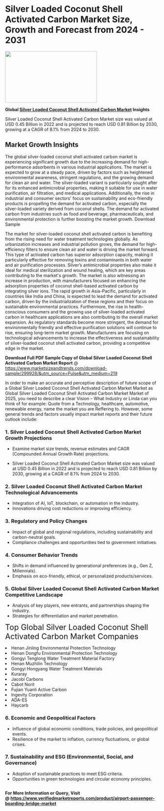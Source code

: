 <H1>Silver Loaded Coconut Shell Activated Carbon Market Size, Growth and Forecast from 2024 - 2031</H1><img class="aligncenter size-medium wp-image-584254" src="https://thirdeyenews.in/wp-content/uploads/2024/09/Global-Market-Research-300x168.jpeg" alt="" width="300" height="168" /><p><strong>Global&nbsp;<a href="https://www.marketsizeandtrends.com/download-sample/299928/&amp;utm_source=Pulse&amp;utm_medium=219">Silver Loaded Coconut Shell Activated Carbon Market</a> Insights</strong></p><p>Silver Loaded Coconut Shell Activated Carbon Market size was valued at USD 0.45 Billion in 2022 and is projected to reach USD 0.81 Billion by 2030, growing at a CAGR of 8.1% from 2024 to 2030.</p><p><h2>Market Growth Insights</h2> <p>The global silver-loaded coconut shell activated carbon market is experiencing significant growth due to the increasing demand for high-performance adsorbents in various industrial applications. The market is expected to grow at a steady pace, driven by factors such as heightened environmental awareness, stringent regulations, and the growing demand for clean air and water. The silver-loaded variant is particularly sought after for its enhanced antimicrobial properties, making it suitable for use in water purification, air filtration, and medical applications. Additionally, the rise in industrial and consumer sectors' focus on sustainability and eco-friendly products is propelling the demand for activated carbon, especially the silver-loaded variety derived from coconut shells. The demand for activated carbon from industries such as food and beverage, pharmaceuticals, and environmental protection is further boosting the market growth. Download Sample</p> <p>The market for silver-loaded coconut shell activated carbon is benefiting from the rising need for water treatment technologies globally. As urbanization increases and industrial pollution grows, the demand for high-efficiency filters to ensure clean air and water is driving the market forward. This type of activated carbon has superior adsorption capacity, making it particularly effective for removing toxins and contaminants in both water and air purification processes. Silver’s antimicrobial properties also make it ideal for medical sterilization and wound healing, which are key areas contributing to the market's growth. The market is also witnessing an increase in production, with manufacturers focused on enhancing the adsorption properties of coconut shell-based activated carbon by integrating silver ions. The rapid growth in Asia-Pacific, particularly in countries like India and China, is expected to lead the demand for activated carbon, driven by the industrialization of these regions and their focus on sustainable environmental practices. Furthermore, the rise in health-conscious consumers and the growing use of silver-loaded activated carbon in healthcare applications are also contributing to the overall market expansion. As regulatory standards become more stringent, the demand for environmentally friendly and effective purification solutions will continue to rise, ensuring long-term market growth. Manufacturers are focusing on technological advancements to increase the effectiveness and sustainability of silver-loaded coconut shell activated carbon, providing a competitive edge in the market. </p><p><span class=""><strong>Download Full PDF Sample Copy of Global Silver Loaded Coconut Shell Activated Carbon Market Report</strong> @ <a href="https://www.marketsizeandtrends.com/download-sample/299928/&amp;utm_source=Pulse&amp;utm_medium=219" target="_blank">https://www.marketsizeandtrends.com/download-sample/299928/&amp;utm_source=Pulse&amp;utm_medium=219</a></span></p><p>In order to make an accurate and perceptive description of future scope of a Global&nbsp;Silver Loaded Coconut Shell Activated Carbon Market Market as Global&nbsp;Silver Loaded Coconut Shell Activated Carbon Market Market of 2025, you need to describe a clear Vision &ndash; What Industry or Linda can you think of for example: Quote from a Technology, healthcare, automotive, renewable energy, name the market you are Reffering to. However, some general trends and factors usually impact market reports and their future outlook include:</p><h3>1.&nbsp;<strong>Silver Loaded Coconut Shell Activated Carbon Market Growth Projections</strong></h3><ul><li>Examine market size trends, revenue estimates and CAGR (Compounded Annual Growth Rate) projections.</li><li><p>Silver Loaded Coconut Shell Activated Carbon Market size was valued at USD 0.45 Billion in 2022 and is projected to reach USD 0.81 Billion by 2030, growing at a CAGR of 8.1% from 2024 to 2030.</p></li></ul><h3>2.&nbsp;<strong>Silver Loaded Coconut Shell Activated Carbon Market Technological Advancements</strong></h3><ul><li>Integration of AI, IoT, blockchain, or automation in the industry.</li><li>Innovations driving cost reductions or improving efficiency.</li></ul><h3>3.&nbsp;<strong>Regulatory and Policy Changes</strong></h3><ul><li>Impact of global and regional regulations, including sustainability and carbon-neutral goals.</li><li>Compliance challenges and opportunities tied to government initiatives.</li></ul><h3>4.&nbsp;<strong>Consumer Behavior Trends</strong></h3><ul><li>Shifts in demand influenced by generational preferences (e.g., Gen Z, Millennials).</li><li>Emphasis on eco-friendly, ethical, or personalized products/services.</li></ul><h3>5.&nbsp;<strong>Global Silver Loaded Coconut Shell Activated Carbon Market Competitive Landscape</strong></h3><ul><li>Analysis of key players, new entrants, and partnerships shaping the industry.</li><li>Strategies for differentiation and market penetration.</li></ul><p data-pm-slice="1 1 []"><span style="color: inherit; font-family: inherit; font-size: 25px;">Top Global Silver Loaded Coconut Shell Activated Carbon Market Companies</span></p><div class="" data-test-id=""><p><li>Henan Jinling Environmental Protection Technology</li><li> Henan Dongfu Environmental Protection Technology</li><li> Gongyi Tenglong Water Treatment Material Factory</li><li> Henan Muzhilin Technology</li><li> Gongyi Hongyang Water Treatment Materials</li><li> Kuraray</li><li> Jacobi Carbons</li><li> Cabot Norit</li><li> Fujian Yuanli Active Carbon</li><li> Ingevity Corporation</li><li> ADA-ES</li><li> Haycarb</li></p></div><h3>6.&nbsp;<strong>Economic and Geopolitical Factors</strong></h3><ul><li>Influence of global economic conditions, trade policies, and geopolitical events.</li><li>Resilience of the market to inflation, currency fluctuations, or global crises.</li></ul><h3>7.&nbsp;<strong>Sustainability and ESG (Environmental, Social, and Governance)</strong></h3><ul><li>Adoption of sustainable practices to meet ESG criteria.</li><li>Opportunities in green technologies and circular economy principles.</li></ul><h2><strong style="font-size: 14px;">For More Information or Query, Visit @&nbsp;</strong><a style="background-color: #ffffff; font-size: 14px;" href="https://www.marketsizeandtrends.com/report/silver-loaded-coconut-shell-activated-carbon-market/" target="_blank">https://www.verifiedmarketreports.com/product/airport-passenger-boarding-bridge-market</a></h2>
